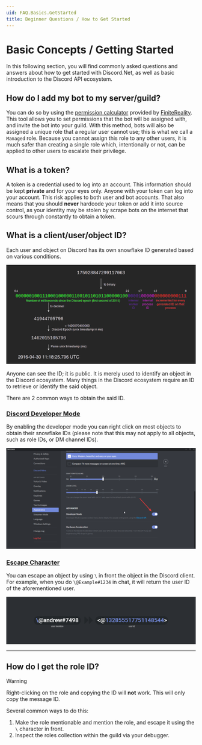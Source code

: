 ```yaml
---
uid: FAQ.Basics.GetStarted
title: Beginner Questions / How to Get Started
---
```


# Basic Concepts / Getting Started

In this following section, you will find commonly asked questions and
answers about how to get started with Discord.Net, as well as basic
introduction to the Discord API ecosystem.

## How do I add my bot to my server/guild?

You can do so by using the [permission calculator] provided
by [FiniteReality].
This tool allows you to set permissions that the bot will be assigned
with, and invite the bot into your guild. With this method, bots will
also be assigned a unique role that a regular user cannot use; this
is what we call a `Managed` role. Because you cannot assign this
role to any other users, it is much safer than creating a single
role which, intentionally or not, can be applied to other users
to escalate their privilege.

[FiniteReality]: https://github.com/FiniteReality/permissions-calculator
[permission calculator]: https://finitereality.github.io/permissions-calculator

## What is a token?

A token is a credential used to log into an account. This information
should be kept **private** and for your eyes only. Anyone with your
token can log into your account. This risk applies to both user
and bot accounts. That also means that you should **never** hardcode
your token or add it into source control, as your identity may be
stolen by scrape bots on the internet that scours through 
constantly to obtain a token.

## What is a client/user/object ID?

Each user and object on Discord has its own snowflake ID generated
based on various conditions.

![Snowflake Generation](images/snowflake.png)

Anyone can see the ID; it is public. It is merely used to
identify an object in the Discord ecosystem. Many things in the
Discord ecosystem require an ID to retrieve or identify the said
object.

There are 2 common ways to obtain the said ID.

### [Discord Developer Mode](#tab/dev-mode)

By enabling the developer mode you can right click on most objects
to obtain their snowflake IDs (please note that this may not apply to
all objects, such as role IDs, or DM channel IDs).

![Developer Mode](images/dev-mode.png)

### [Escape Character](#tab/escape-char)

You can escape an object by using `\` in front the object in the 
Discord client. For example, when you do `\@Example#1234` in chat,
it will return the user ID of the aforementioned user.

![Escaping mentions](images/mention-escape.png)

***

## How do I get the role ID?

> [!WARNING]
> Right-clicking on the role and copying the ID will **not** work.
> This will only copy the message ID.

Several common ways to do this:

1. Make the role mentionable and mention the role, and escape it
  using the `\` character in front.
2. Inspect the roles collection within the guild via your debugger.
